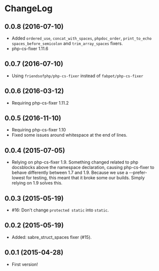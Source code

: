 ChangeLog
=========

0.0.8 (2016-07-10)
------------------

* Added `ordered_use`, `concat_with_spaces`, `phpdoc_order`, `print_to_echo`
 `spaces_before_semicolon` and `trim_array_spaces` fixers.
* php-cs-fixer 1.11.6


0.0.7 (2016-07-10)
------------------

* Using `friendsofphp/php-cs-fixer` instead of `fabpot/php-cs-fixer`


0.0.6 (2016-03-12)
------------------

* Requiring php-cs-fixer 1.11.2


0.0.5 (2016-11-10)
------------------

* Requiring php-cs-fixer 1.10
* Fixed some issues around whitespace at the end of lines.


0.0.4 (2015-07-05)
------------------

* Relying on php-cs-fixer 1.9. Something changed related to php docsblocks
  above the namespace declaration, causing php-cs-fixer to behave differently
  between 1.7 and 1.9. Because we use a --prefer-lowest for testing, this
  meant that it broke some our builds. Simply relying on 1.9 solves this.


0.0.3 (2015-05-19)
------------------

* #16: Don't change `protected static` into `static`.


0.0.2 (2015-05-19)
------------------

* Added: sabre_struct_spaces fixer (#15).


0.0.1 (2015-04-28)
------------------

* First version!
